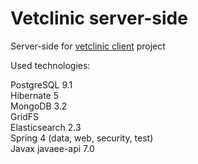 # Vetclinic server-side

Server-side for <a href="https://github.com/Boykooo/vetclinic-client-angular2">vetclinic client</a> project

Used technologies:

PostgreSQL 9.1 <br/>
Hibernate 5 <br/>
MongoDB 3.2<br/>
GridFS <br/>
Elasticsearch 2.3 </br>
Spring 4 (data, web, security, test) <br/>
Javax javaee-api 7.0
